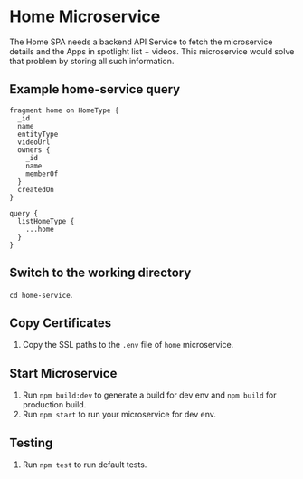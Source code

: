 # Home Microservice

The Home SPA needs a backend API Service to fetch the microservice details and the Apps in spotlight list + videos. This microservice would solve that problem
by storing all such information.

## Example home-service query
```
fragment home on HomeType {
  _id
  name
  entityType
  videoUrl
  owners {
    _id
    name
    memberOf
  }
  createdOn
}

query {
  listHomeType {
    ...home
  }
}
```


## Switch to the working directory

`cd home-service`.

## Copy Certificates
1. Copy the SSL paths to the `.env` file of `home` microservice.

## Start Microservice

1. Run `npm build:dev` to generate a build for dev env and `npm build` for production build.
2. Run `npm start` to run your microservice for dev env.

## Testing

1. Run `npm test` to run default tests.
